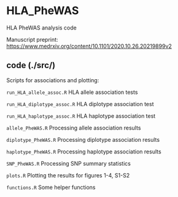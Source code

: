 # HLA_PheWAS
HLA PheWAS analysis code

Manuscript preprint: https://www.medrxiv.org/content/10.1101/2020.10.26.20219899v2

## code (./src/)
Scripts for associations and plotting:

`run_HLA_allele_assoc.R` HLA allele association tests

`run_HLA_diplotype_assoc.R` HLA diplotype association test

`run_HLA_haplotype_assoc.R` HLA haplotype association test

`allele_PheWAS.R` Processing allele association results 

`diplotype_PheWAS.R` Processing diplotype association results

`haplotype_PheWAS.R` Processing haplotype association results

`SNP_PheWAS.R` Processing SNP summary statistics

`plots.R` Plotting the results for figures 1-4, S1-S2

`functions.R` Some helper functions
